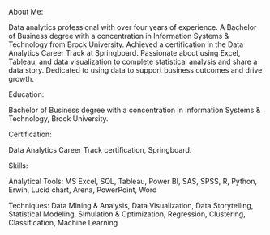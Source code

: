 About Me:

Data analytics professional with over four years of experience. A Bachelor of Business degree with a concentration in Information Systems & Technology from Brock University. Achieved a certification in the Data Analytics Career Track at Springboard. Passionate about using Excel, Tableau, and data visualization to complete statistical analysis and share a data story. Dedicated to using data to support business outcomes and drive growth.

Education:

Bachelor of Business degree with a concentration in Information Systems & Technology, Brock University.

Certification:

Data Analytics Career Track certification, Springboard.

Skills:

Analytical Tools: MS Excel, SQL, Tableau, Power BI, SAS, SPSS, R, Python, Erwin, Lucid chart, Arena, PowerPoint, Word

Techniques: Data Mining & Analysis, Data Visualization, Data Storytelling, Statistical Modeling, Simulation & Optimization, Regression, Clustering, Classification, Machine Learning

<!---
cytv1016/cytv1016 is a ✨ special ✨ repository because its `README.md` (this file) appears on your GitHub profile.
You can click the Preview link to take a look at your changes.
--->

